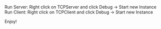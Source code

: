 Run Server:
	Right click on TCPServer and click Debug -> Start new Instance
Run Client:
	Right click on TCPClient and click Debug -> Start new Instance
	
Enjoy!